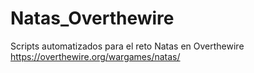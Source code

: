 # Natas_Overthewire
Scripts automatizados para el reto Natas en Overthewire  https://overthewire.org/wargames/natas/
